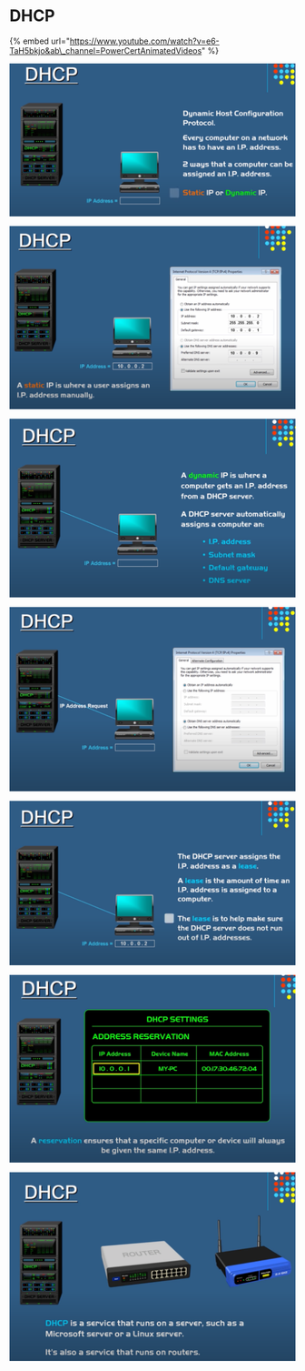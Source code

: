 # DHCP

{% embed url="https://www.youtube.com/watch?v=e6-TaH5bkjo&ab\_channel=PowerCertAnimatedVideos" %}

![](../.gitbook/assets/image%20%2847%29.png)

![](../.gitbook/assets/image%20%2867%29.png)



![](../.gitbook/assets/image%20%2863%29.png)

![](../.gitbook/assets/image%20%2860%29.png)

![](../.gitbook/assets/image%20%2857%29.png)

![](../.gitbook/assets/image%20%2841%29.png)

![](../.gitbook/assets/image%20%2868%29.png)

















